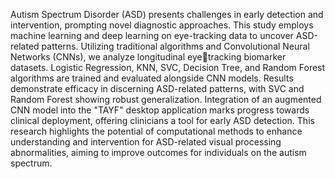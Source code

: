 Autism Spectrum Disorder (ASD) presents challenges in early detection and intervention, 
prompting novel diagnostic approaches. This study employs machine learning and deep 
learning on eye-tracking data to uncover ASD-related patterns. Utilizing traditional
algorithms and Convolutional Neural Networks (CNNs), we analyze longitudinal eyetracking biomarker datasets. Logistic Regression, KNN, SVC, Decision Tree, and 
Random Forest algorithms are trained and evaluated alongside CNN models.
Results demonstrate efficacy in discerning ASD-related patterns, with SVC and Random 
Forest showing robust generalization. Integration of an augmented CNN model into the 
"TAYF" desktop application marks progress towards clinical deployment, offering 
clinicians a tool for early ASD detection. This research highlights the potential of 
computational methods to enhance understanding and intervention for ASD-related 
visual processing abnormalities, aiming to improve outcomes for individuals on the 
autism spectrum.
